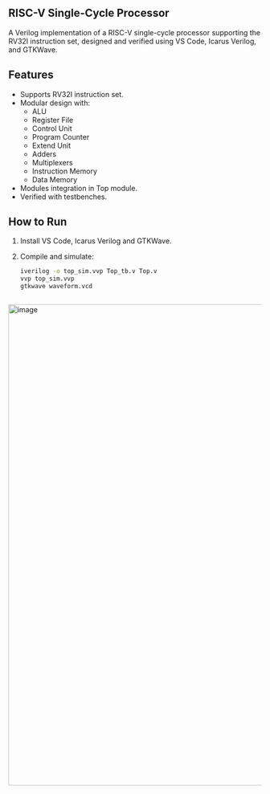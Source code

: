 ## RISC-V Single-Cycle Processor

A Verilog implementation of a RISC-V single-cycle processor supporting the RV32I instruction set, designed and verified using VS Code, Icarus Verilog, and GTKWave.

## Features
- Supports RV32I instruction set.
- Modular design with:
   - ALU
   - Register File
   - Control Unit
   - Program Counter
   - Extend Unit
   - Adders
   - Multiplexers
   - Instruction Memory
   - Data Memory
- Modules integration in Top module.
- Verified with testbenches.

## How to Run
1. Install VS Code, Icarus Verilog and GTKWave.
2. Compile and simulate:

   
   ```bash
   iverilog -o top_sim.vvp Top_tb.v Top.v
   vvp top_sim.vvp
   gtkwave waveform.vcd



<img width="959" alt="image" src="https://github.com/user-attachments/assets/219bd5ef-1932-4be5-99e4-1ed83628a141" />
